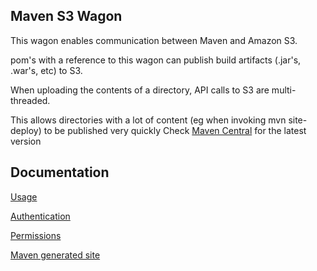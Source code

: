Maven S3 Wagon
-------

This wagon enables communication between Maven and Amazon S3.

pom's with a reference to this wagon can publish build artifacts (.jar's, .war's, etc) to S3.

When uploading the contents of a directory, API calls to S3 are multi-threaded.

This allows directories with a lot of content (eg when invoking mvn site-deploy) to be published very quickly
Check [Maven Central](http://search.maven.org/#search|ga|1|a%3A%22maven-s3-wagon%22) for the latest version

Documentation
-------

[Usage](https://github.com/jcaddel/maven-s3-wagon/wiki/Usage)

[Authentication](https://github.com/jcaddel/maven-s3-wagon/wiki/Authentication)

[Permissions](https://github.com/jcaddel/maven-s3-wagon/wiki/Permissions)

[Maven generated site](http://site.kuali.org/maven/wagons/maven-s3-wagon/latest/)


